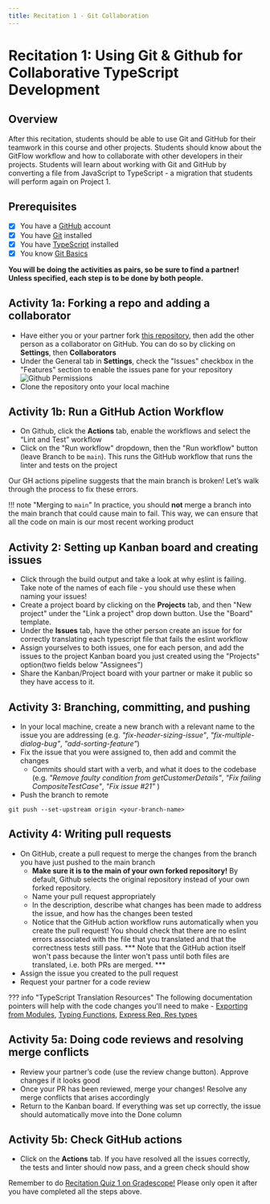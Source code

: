 ```yaml
---
title: Recitation 1 - Git Collaboration
---
```


# Recitation 1: Using Git & Github for Collaborative TypeScript Development

## Overview

After this recitation, students should be able to use Git and GitHub for their teamwork in this course and other projects. Students should know about the GitFlow workflow and how to collaborate with other developers in their projects. Students will learn about working with Git and GitHub by converting a file from JavaScript to TypeScript - a migration that students will perform again on Project 1.

## Prerequisites

- [x] You have a [GitHub](https://github.com/) account
- [x] You have [Git](https://git-scm.com/downloads) installed
- [x] You have [TypeScript](https://www.typescriptlang.org/download) installed
- [x] You know [Git Basics](https://rogerdudler.github.io/git-guide/)

**You will be doing the activities as pairs, so be sure to find a partner! Unless specified, each step is to be done by both people.**

## Activity 1a: Forking a repo and adding a collaborator

- Have either you or your partner fork [this repository](https://github.com/CMU-313/github-recitation-ts), then add the other person as a collaborator on GitHub. You can do so by clicking on **Settings**, then **Collaborators**
- Under the General tab in **Settings**, check the "Issues" checkbox in the "Features" section to enable the issues pane for your repository
  ![Github Permissions](../assets/images/reci/reci1-github-permissions.png)
- Clone the repository onto your local machine

## Activity 1b: Run a GitHub Action Workflow

- On Github, click the **Actions** tab, enable the workflows and select the “Lint and Test” workflow
- Click on the "Run workflow" dropdown, then the "Run workflow" button (leave Branch to be `main`). This runs the GitHub workflow that runs the linter and tests on the project

Our GH actions pipeline suggests that the main branch is broken! Let’s walk through the process to fix these errors.

!!! note "Merging to `main`"
    In practice, you should **not** merge a branch into the main branch that could cause main to fail. This way, we can ensure that all the code on main is our most recent working product

## Activity 2: Setting up Kanban board and creating issues

- Click through the build output and take a look at why eslint is failing. Take note of the names of each file - you should use these when naming your issues!
- Create a project board by clicking on the **Projects** tab, and then "New project" under the "Link a project" drop down button. Use the "Board" template.
- Under the **Issues** tab, have the other person create an issue for for correctly translating each typescript file that fails the eslint workflow
- Assign yourselves to both issues, one for each person, and add the issues to the project Kanban board you just created using the "Projects" option(two fields below "Assignees")
- Share the Kanban/Project board with your partner or make it public so they have access to it.

## Activity 3: Branching, committing, and pushing

- In your local machine, create a new branch with a relevant name to the issue you are addressing (e.g. _"fix-header-sizing-issue"_, _"fix-multiple-dialog-bug"_, _"add-sorting-feature"_)
- Fix the issue that you were assigned to, then add and commit the changes
  - Commits should start with a verb, and what it does to the codebase (e.g. _"Remove faulty condition from getCustomerDetails"_, _"Fix failing CompositeTestCase"_, _"Fix issue #21"_ )
- Push the branch to remote

```
git push --set-upstream origin <your-branch-name>
```

## Activity 4: Writing pull requests

- On GitHub, create a pull request to merge the changes from the branch you have just pushed to the main branch
  - **Make sure it is to the main of your own forked repository!** By default, Github selects the original repository instead of your own forked repository.
  - Name your pull request appropriately
  - In the description, describe what changes has been made to address the issue, and how has the changes been tested
  - Notice that the GitHub action workflow runs automatically when you create the pull request! You should check that there are no eslint errors associated with the file that you translated and that the correctness tests still pass. *** Note that the GitHub action itself won't pass because the linter won't pass until both files are translated, i.e. both PRs are merged. ***
- Assign the issue you created to the pull request
- Request your partner for a code review

??? info "TypeScript Translation Resources"
    The following documentation pointers will help with the code changes you'll need to make - [Exporting from Modules](https://www.typescriptlang.org/docs/handbook/migrating-from-javascript.html#exporting-from-modules), [Typing Functions](https://www.typescriptlang.org/docs/handbook/2/everyday-types.html#functions), [Express Req, Res types](https://stackoverflow.com/a/58567246)

## Activity 5a: Doing code reviews and resolving merge conflicts

- Review your partner’s code (use the review change button). Approve changes if it looks good
- Once your PR has been reviewed, merge your changes! Resolve any merge conflicts that arises accordingly
- Return to the Kanban board. If everything was set up correctly, the issue should automatically move into the Done column

## Activity 5b: Check GitHub actions

- Click on the **Actions** tab. If you have resolved all the issues correctly, the tests and linter should now pass, and a green check should show

Remember to do [Recitation Quiz 1 on Gradescope!](https://www.gradescope.com/courses/583198/assignments/3141880/) Please only open it after you have completed all the steps above.
